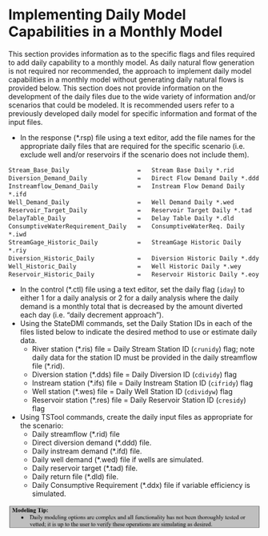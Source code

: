 # Implementing Daily Model Capabilities in a Monthly Model #

This section provides information as to the specific flags and files required to add daily capability to a monthly model. As daily natural 
flow generation is not required nor recommended, the approach to implement daily model capabilities in a monthly model without generating daily 
natural flows is provided below. This section does not provide information on the development of the daily files due to the wide variety of 
information and/or scenarios that could be modeled. It is recommended users refer to a previously developed daily model for specific information 
and format of the input files.  
    
* In the response (\*.rsp) file using a text editor, add the file names for the appropriate daily files that are required for the specific 
scenario (i.e. exclude well and/or reservoirs if the scenario does not include them).

```
Stream_Base_Daily 					= 	Stream Base Daily *.rid  
Diversion_Demand_Daily 				= 	Direct Flow Demand Daily *.ddd  
Instreamflow_Demand_Daily 			= 	Instream Flow Demand Daily *.ifd  
Well_Demand_Daily 					= 	Well Demand Daily *.wed  
Reservoir_Target_Daily 				= 	Reservoir Target Daily *.tad  
DelayTable_Daily					= 	Delay Table Daily *.dld  
ConsumptiveWaterRequirement_Daily 	= 	ConsumptiveWaterReq. Daily *.iwd  
StreamGage_Historic_Daily 			= 	StreamGage Historic Daily *.riy  
Diversion_Historic_Daily 			= 	Diversion Historic Daily *.ddy  
Well_Historic_Daily					= 	Well Historic Daily *.wey  
Reservoir_Historic_Daily 			= 	Reservoir Historic Daily *.eoy  
```

* In the control (\*.ctl) file using a text editor, set the daily flag (`iday`) to either 1 for a daily analysis or 2 for a daily analysis 
where the daily demand is a monthly total that is decreased by the amount diverted each day (i.e. “daily decrement approach”).
* Using the StateDMI commands, set the Daily Station IDs in each of the files listed below to indicate the desired method to use or 
estimate daily data.
	* River station (\*.ris) file = Daily Stream Station ID (`crunidy`) flag; note daily data for the station ID must be provided in the 
	daily streamflow file (\*.rid).
	* Diversion station (\*.dds) file = Daily Diversion ID (`cdividy`) flag 
	* Instream station (\*.ifs) file = Daily Instream Station ID (`cifridy`) flag 
	* Well station (\*.wes) file = Daily Well Station ID (`cdividyw`) flag 
	* Reservoir station (\*.res) file = Daily Reservoir Station ID (`cresidy`) flag 
* Using TSTool commands, create the daily input files as appropriate for the scenario:
	* Daily streamflow (\*.rid) file
	* Direct diversion demand (\*.ddd) file. 
	* Daily instream demand (\*.ifd) file. 
	* Daily well demand (\*.wed) file if wells are simulated.
	* Daily reservoir target (\*.tad) file.
	* Daily return file (\*.dld) file.
	* Daily Consumptive Requirement (\*.ddx) file if variable efficiency is simulated.

<a name="modelingtip16"></a>
![modelingtip16](modelingtip16.PNG)